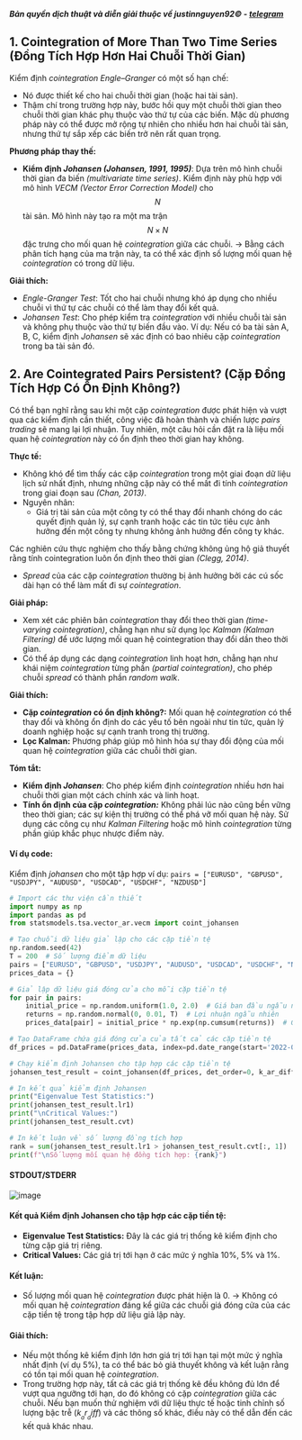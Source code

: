 ***Bản quyền dịch thuật và diễn giải thuộc về justinnguyen92&copy; - [telegram](https://t.me/justinnguyen92)***

## 1. Cointegration of More Than Two Time Series (Đồng Tích Hợp Hơn Hai Chuỗi Thời Gian)
Kiểm định *cointegration Engle–Granger* có một số hạn chế:

- Nó được thiết kế cho hai chuỗi thời gian (hoặc hai tài sản).
- Thậm chí trong trường hợp này, bước hồi quy một chuỗi thời gian theo chuỗi thời gian khác phụ thuộc vào thứ tự của các biến.
Mặc dù phương pháp này có thể được mở rộng tự nhiên cho nhiều hơn hai chuỗi tài sản, nhưng thứ tự sắp xếp các biến trở nên rất quan trọng.

**Phương pháp thay thế:**
- **Kiểm định *Johansen (Johansen, 1991, 1995)***: Dựa trên mô hình chuỗi thời gian đa biến *(multivariate time series)*.
Kiểm định này phù hợp với mô hình *VECM (Vector Error Correction Model)* cho $$N$$ tài sản.
Mô hình này tạo ra một ma trận $$N × N$$ đặc trưng cho mối quan hệ *cointegration* giữa các chuỗi.
→ Bằng cách phân tích hạng của ma trận này, ta có thể xác định số lượng mối quan hệ *cointegration* có trong dữ liệu.

**Giải thích:**
- *Engle-Granger Test*: Tốt cho hai chuỗi nhưng khó áp dụng cho nhiều chuỗi vì thứ tự các chuỗi có thể làm thay đổi kết quả.
- *Johansen Test*: Cho phép kiểm tra *cointegration* với nhiều chuỗi tài sản và không phụ thuộc vào thứ tự biến đầu vào.
Ví dụ: Nếu có ba tài sản A, B, C, kiểm định *Johansen* sẽ xác định có bao nhiêu cặp *cointegration* trong ba tài sản đó.

## 2. Are Cointegrated Pairs Persistent? (Cặp Đồng Tích Hợp Có Ổn Định Không?)
Có thể bạn nghĩ rằng sau khi một cặp *cointegration* được phát hiện và vượt qua các kiểm định cần thiết, công việc đã hoàn thành và chiến lược *pairs trading* sẽ mang lại lợi nhuận. Tuy nhiên, một câu hỏi cần đặt ra là liệu mối quan hệ *cointegration* này có ổn định theo thời gian hay không.

**Thực tế:**

- Không khó để tìm thấy các cặp *cointegration* trong một giai đoạn dữ liệu lịch sử nhất định, nhưng những cặp này có thể mất đi tính *cointegration* trong giai đoạn sau *(Chan, 2013)*.
- Nguyên nhân:
  - Giá trị tài sản của một công ty có thể thay đổi nhanh chóng do các quyết định quản lý, sự cạnh tranh hoặc các tin tức tiêu cực ảnh hưởng đến một công ty nhưng không ảnh hưởng đến công ty khác.

Các nghiên cứu thực nghiệm cho thấy bằng chứng không ủng hộ giả thuyết rằng tính cointegration luôn ổn định theo thời gian *(Clegg, 2014)*.
- *Spread* của các cặp *cointegration* thường bị ảnh hưởng bởi các cú sốc dài hạn có thể làm mất đi sự *cointegration*.

**Giải pháp:**
- Xem xét các phiên bản *cointegration* thay đổi theo thời gian *(time-varying cointegration)*, chẳng hạn như sử dụng lọc *Kalman (Kalman Filtering)* để ước lượng mối quan hệ cointegration thay đổi dần theo thời gian.
- Có thể áp dụng các dạng *cointegration* linh hoạt hơn, chẳng hạn như khái niệm *cointegration* từng phần *(partial cointegration)*, cho phép chuỗi *spread* có thành phần *random walk*.

**Giải thích:**
- **Cặp *cointegration* có ổn định không?:** Mối quan hệ *cointegration* có thể thay đổi và không ổn định do các yếu tố bên ngoài như tin tức, quản lý doanh nghiệp hoặc sự cạnh tranh trong thị trường.
- **Lọc Kalman:** Phương pháp giúp mô hình hóa sự thay đổi động của mối quan hệ *cointegration* giữa các chuỗi thời gian.

**Tóm tắt:**
- **Kiểm định *Johansen***: Cho phép kiểm định *cointegration* nhiều hơn hai chuỗi thời gian một cách chính xác và linh hoạt.
- **Tính ổn định của cặp *cointegration:*** Không phải lúc nào cũng bền vững theo thời gian; các sự kiện thị trường có thể phá vỡ mối quan hệ này. Sử dụng các công cụ như *Kalman Filtering* hoặc mô hình *cointegration* từng phần giúp khắc phục nhược điểm này.

#### Ví dụ code:
Kiểm định *johansen* cho một tập hợp ví dụ: `pairs = ["EURUSD", "GBPUSD", "USDJPY", "AUDUSD", "USDCAD", "USDCHF", "NZDUSD"]`

```python
# Import các thư viện cần thiết
import numpy as np
import pandas as pd
from statsmodels.tsa.vector_ar.vecm import coint_johansen

# Tạo chuỗi dữ liệu giả lập cho các cặp tiền tệ
np.random.seed(42)
T = 200  # Số lượng điểm dữ liệu
pairs = ["EURUSD", "GBPUSD", "USDJPY", "AUDUSD", "USDCAD", "USDCHF", "NZDUSD"]
prices_data = {}

# Giả lập dữ liệu giá đóng cửa cho mỗi cặp tiền tệ
for pair in pairs:
    initial_price = np.random.uniform(1.0, 2.0)  # Giá ban đầu ngẫu nhiên
    returns = np.random.normal(0, 0.01, T)  # Lợi nhuận ngẫu nhiên
    prices_data[pair] = initial_price * np.exp(np.cumsum(returns))  # Giá đóng cửa giả lập

# Tạo DataFrame chứa giá đóng cửa của tất cả các cặp tiền tệ
df_prices = pd.DataFrame(prices_data, index=pd.date_range(start='2022-01-01', periods=T))

# Chạy kiểm định Johansen cho tập hợp các cặp tiền tệ
johansen_test_result = coint_johansen(df_prices, det_order=0, k_ar_diff=1)

# In kết quả kiểm định Johansen
print("Eigenvalue Test Statistics:")
print(johansen_test_result.lr1)
print("\nCritical Values:")
print(johansen_test_result.cvt)

# In kết luận về số lượng đồng tích hợp
rank = sum(johansen_test_result.lr1 > johansen_test_result.cvt[:, 1])
print(f"\nSố lượng mối quan hệ đồng tích hợp: {rank}")
```
#### STDOUT/STDERR
![image](https://github.com/user-attachments/assets/3a89f701-5943-4fc3-914c-4710833f4c88)

#### Kết quả Kiểm định Johansen cho tập hợp các cặp tiền tệ:
- **Eigenvalue Test Statistics:** Đây là các giá trị thống kê kiểm định cho từng cặp giá trị riêng.
- **Critical Values:** Các giá trị tới hạn ở các mức ý nghĩa 10%, 5% và 1%.

#### Kết luận:
- Số lượng mối quan hệ *cointegration* được phát hiện là 0.
→ Không có mối quan hệ *cointegration* đáng kể giữa các chuỗi giá đóng cửa của các cặp tiền tệ trong tập hợp dữ liệu giả lập này.

#### Giải thích:
- Nếu một thống kê kiểm định lớn hơn giá trị tới hạn tại một mức ý nghĩa nhất định (ví dụ 5%), ta có thể bác bỏ giả thuyết không và kết luận rằng có tồn tại mối quan hệ *cointegration*.
- Trong trường hợp này, tất cả các giá trị thống kê đều không đủ lớn để vượt qua ngưỡng tới hạn, do đó không có cặp *cointegration* giữa các chuỗi.
Nếu bạn muốn thử nghiệm với dữ liệu thực tế hoặc tinh chỉnh số lượng bậc trễ $(k__ar__diff)$ và các thông số khác, điều này có thể dẫn đến các kết quả khác nhau.​
